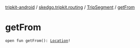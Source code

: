 [tripkit-android](../../index.md) / [skedgo.tripkit.routing](../index.md) / [TripSegment](index.md) / [getFrom](./get-from.md)

# getFrom

`open fun getFrom(): `[`Location`](../../com.skedgo.android.common.model/-location/index.md)`!`